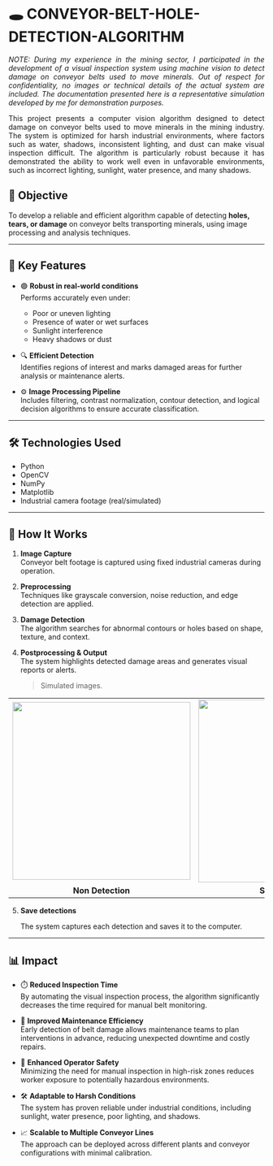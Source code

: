 # 🕳️ CONVEYOR-BELT-HOLE-DETECTION-ALGORITHM

<p align="justify">
  <em>NOTE: During my experience in the mining sector, I participated in the development of a visual inspection system using machine vision to detect damage on conveyor belts used to move minerals. Out of respect for confidentiality, no images or technical details of the actual system are included. The documentation presented here is a representative simulation developed by me for demonstration purposes.</em>
</p>

<p align="justify">
  This project presents a computer vision algorithm designed to detect damage on conveyor belts used to move minerals in the mining industry. The system is optimized for harsh industrial environments, where factors such as water, shadows, inconsistent lighting, and dust can make visual inspection difficult. The algorithm is particularly robust because it has demonstrated the ability to work well even in unfavorable environments, such as incorrect lighting, sunlight, water presence, and many shadows.
</p>

## 🎯 Objective

To develop a reliable and efficient algorithm capable of detecting **holes, tears, or damage** on conveyor belts transporting minerals, using image processing and analysis techniques.

---

## 🧠 Key Features

- 🟣 **Robust in real-world conditions**  
  Performs accurately even under:
  - Poor or uneven lighting
  - Presence of water or wet surfaces
  - Sunlight interference
  - Heavy shadows or dust

- 🔍 **Efficient Detection**  
  Identifies regions of interest and marks damaged areas for further analysis or maintenance alerts.

- ⚙️ **Image Processing Pipeline**  
  Includes filtering, contrast normalization, contour detection, and logical decision algorithms to ensure accurate classification.

---

## 🛠️ Technologies Used

- Python  
- OpenCV  
- NumPy  
- Matplotlib  
- Industrial camera footage (real/simulated)

---

## 🧪 How It Works

1. **Image Capture**  
   Conveyor belt footage is captured using fixed industrial cameras during operation.

2. **Preprocessing**  
   Techniques like grayscale conversion, noise reduction, and edge detection are applied.

3. **Damage Detection**  
   The algorithm searches for abnormal contours or holes based on shape, texture, and context.

4. **Postprocessing & Output**  
   The system highlights detected damage areas and generates visual reports or alerts.
   

      > Simulated images.

   
<div align="center">

<table>
  <tr>
    <td><img src="https://github.com/user-attachments/assets/53240caa-2402-4471-bab5-6eb15ba08da4" width="350"/></td>
    <td><img src="https://github.com/user-attachments/assets/7279126b-caac-4889-b2f5-5897fcda26e7" width="360"/></td>
    <td><img src="https://github.com/user-attachments/assets/f7739c71-28fd-44e7-81da-a93b984661b1" width="300"/></td>
  </tr>
  <tr>
    <td align="center"><strong>Non Detection</strong></td>
    <td align="center"><strong>Seam Detected</strong></td>
    <td align="center"><strong>Damage Detected</strong></td>
  </tr>
</table>

</div>


5. **Save detections**
   
   The system captures each detection and saves it to the computer.

---
   
## 📊 Impact

- ⏱️ **Reduced Inspection Time**  
  By automating the visual inspection process, the algorithm significantly decreases the time required for manual belt monitoring.

- 🔧 **Improved Maintenance Efficiency**  
  Early detection of belt damage allows maintenance teams to plan interventions in advance, reducing unexpected downtime and costly repairs.

- 🧯 **Enhanced Operator Safety**  
  Minimizing the need for manual inspection in high-risk zones reduces worker exposure to potentially hazardous environments.

- 🛠️ **Adaptable to Harsh Conditions**  
  The system has proven reliable under industrial conditions, including sunlight, water presence, poor lighting, and shadows.

- 📈 **Scalable to Multiple Conveyor Lines**  
  The approach can be deployed across different plants and conveyor configurations with minimal calibration.
